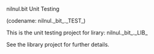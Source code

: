 ﻿nilnul.bit Unit Testing

(codename: nilnul.\_bit_.\_TEST_)

This is the unit testing project for lirary: nilnul.\_bit_.\_LIB_

See the library project for further details.
